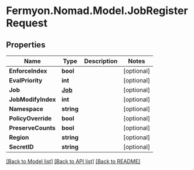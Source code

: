 # Fermyon.Nomad.Model.JobRegisterRequest

## Properties

Name | Type | Description | Notes
------------ | ------------- | ------------- | -------------
**EnforceIndex** | **bool** |  | [optional] 
**EvalPriority** | **int** |  | [optional] 
**Job** | [**Job**](Job.md) |  | [optional] 
**JobModifyIndex** | **int** |  | [optional] 
**Namespace** | **string** |  | [optional] 
**PolicyOverride** | **bool** |  | [optional] 
**PreserveCounts** | **bool** |  | [optional] 
**Region** | **string** |  | [optional] 
**SecretID** | **string** |  | [optional] 

[[Back to Model list]](../README.md#documentation-for-models) [[Back to API list]](../README.md#documentation-for-api-endpoints) [[Back to README]](../README.md)

